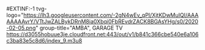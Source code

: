 #EXTINF:-1 tvg-logo="https://lh3.googleusercontent.com/-2gN4wEv_qPI/XjtKDwMuIQI/AAAAAAAAvrY/VTtJwZALBykDRnM8ia0Xbqi0FbREvdrZACK8BGAsYHg/s0/2020-02-05.png" group-title="AMBA", GARAGE TV https://d3055hobuue3je.cloudfront.net:443/out/v1/b841c366cbe540e6a106c3ba83e5c8d6/index_9.m3u8
